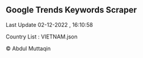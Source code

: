 

## Google Trends Keywords Scraper 
 
Last Update 02-12-2022 , 16:10:58

Country List :
VIETNAM.json



© Abdul Muttaqin 
